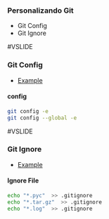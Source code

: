 ### Personalizando Git

- Git Config
- Git Ignore

#VSLIDE

### Git Config

* [Example](https://github.com/luismayta/dotfiles/blob/develop/conf/app/gitconfig)

#### config

```bash
git config -e
git config --global -e
```

#VSLIDE

### Git Ignore

* [Example](https://github.com/luismayta/dotfiles/blob/develop/conf/app/gitignore)

#### Ignore File

```bash
echo "*.pyc"  >> .gitignore
echo "*.tar.gz"  >> .gitignore
echo "*.log"  >> .gitignore
```